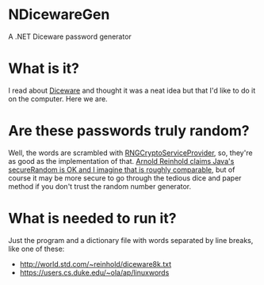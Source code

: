 # NDicewareGen
A .NET Diceware password generator

# What is it?
I read about [Diceware](http://world.std.com/~reinhold/diceware.html) and 
thought it was a neat idea but that I'd like to do it on the computer.  Here we are.

# Are these passwords truly random?
Well, the words are scrambled with 
[RNGCryptoServiceProvider](https://msdn.microsoft.com/en-us/library/system.security.cryptography.rngcryptoserviceprovider%28v=vs.110%29.aspx),
so, they're as good as the implementation of that.  [Arnold Reinhold claims Java's secureRandom is OK and I imagine that is roughly comparable](http://world.std.com/~reinhold/dicewarefaq.html#computer), but of course it may be more secure to go through the tedious dice and paper method if you don't trust the random number generator.

# What is needed to run it?
Just the program and a dictionary file with words separated by line breaks, like one of these:  

* http://world.std.com/~reinhold/diceware8k.txt
* https://users.cs.duke.edu/~ola/ap/linuxwords
